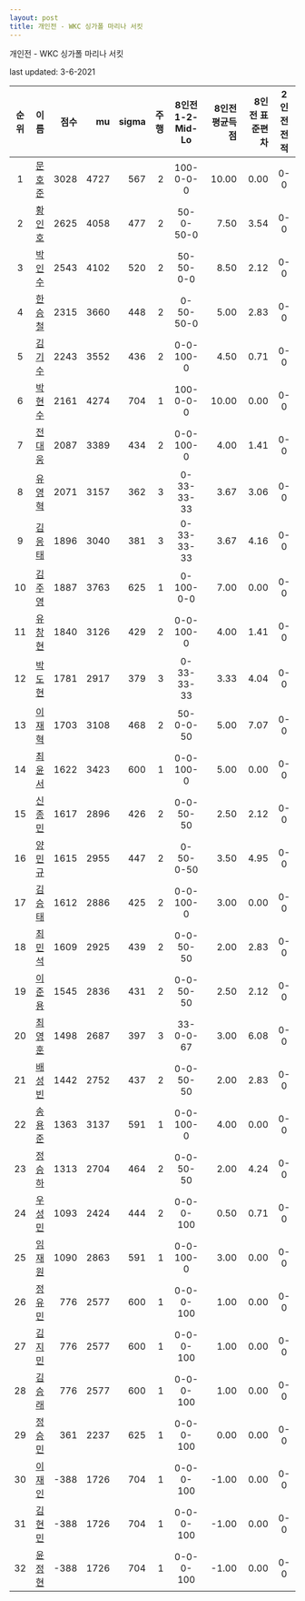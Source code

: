 ```yaml
---
layout: post
title: 개인전 - WKC 싱가폴 마리나 서킷
---
```



개인전 - WKC 싱가폴 마리나 서킷


last updated: 3-6-2021

| 순위 | 이름 | 점수 | mu | sigma | 주행 | 8인전 1-2-Mid-Lo | 8인전 평균득점 | 8인전 표준편차 | 2인전 전적 |
|:---:|:---:|---:|---:|---:|---:|:---:|---:|---:|:---:|
| 1 | [문호준](../munhojun) | 3028 | 4727 | 567 | 2 | 100-0-0-0 | 10.00 | 0.00 | 0-0 |
| 2 | [황인호](../hwanginho) | 2625 | 4058 | 477 | 2 | 50-0-50-0 | 7.50 | 3.54 | 0-0 |
| 3 | [박인수](../bakinsu) | 2543 | 4102 | 520 | 2 | 50-50-0-0 | 8.50 | 2.12 | 0-0 |
| 4 | [한승철](../hanseungcheol) | 2315 | 3660 | 448 | 2 | 0-50-50-0 | 5.00 | 2.83 | 0-0 |
| 5 | [김기수](../gimgisu) | 2243 | 3552 | 436 | 2 | 0-0-100-0 | 4.50 | 0.71 | 0-0 |
| 6 | [박현수](../bakhyeonsu) | 2161 | 4274 | 704 | 1 | 100-0-0-0 | 10.00 | 0.00 | 0-0 |
| 7 | [전대웅](../jeondaewoong) | 2087 | 3389 | 434 | 2 | 0-0-100-0 | 4.00 | 1.41 | 0-0 |
| 8 | [유영혁](../yuyeonghyeok) | 2071 | 3157 | 362 | 3 | 0-33-33-33 | 3.67 | 3.06 | 0-0 |
| 9 | [김응태](../gimeungtae) | 1896 | 3040 | 381 | 3 | 0-33-33-33 | 3.67 | 4.16 | 0-0 |
| 10 | [김주영](../gimjuyeong) | 1887 | 3763 | 625 | 1 | 0-100-0-0 | 7.00 | 0.00 | 0-0 |
| 11 | [유창현](../yuchanghyeon) | 1840 | 3126 | 429 | 2 | 0-0-100-0 | 4.00 | 1.41 | 0-0 |
| 12 | [박도현](../bakdohyeon) | 1781 | 2917 | 379 | 3 | 0-33-33-33 | 3.33 | 4.04 | 0-0 |
| 13 | [이재혁](../ijaehyeok) | 1703 | 3108 | 468 | 2 | 50-0-0-50 | 5.00 | 7.07 | 0-0 |
| 14 | [최윤서](../choiyunseo) | 1622 | 3423 | 600 | 1 | 0-0-100-0 | 5.00 | 0.00 | 0-0 |
| 15 | [신종민](../shinjongmin) | 1617 | 2896 | 426 | 2 | 0-0-50-50 | 2.50 | 2.12 | 0-0 |
| 16 | [양민규](../yangmingyu) | 1615 | 2955 | 447 | 2 | 0-50-0-50 | 3.50 | 4.95 | 0-0 |
| 17 | [김승태](../gimseungtae) | 1612 | 2886 | 425 | 2 | 0-0-100-0 | 3.00 | 0.00 | 0-0 |
| 18 | [최민석](../choiminseok) | 1609 | 2925 | 439 | 2 | 0-0-50-50 | 2.00 | 2.83 | 0-0 |
| 19 | [이준용](../ijunyong) | 1545 | 2836 | 431 | 2 | 0-0-50-50 | 2.50 | 2.12 | 0-0 |
| 20 | [최영훈](../choiyeonghun) | 1498 | 2687 | 397 | 3 | 33-0-0-67 | 3.00 | 6.08 | 0-0 |
| 21 | [배성빈](../baeseongbin) | 1442 | 2752 | 437 | 2 | 0-0-50-50 | 2.00 | 2.83 | 0-0 |
| 22 | [송용준](../songyongjun) | 1363 | 3137 | 591 | 1 | 0-0-100-0 | 4.00 | 0.00 | 0-0 |
| 23 | [정승하](../jeongseungha) | 1313 | 2704 | 464 | 2 | 0-0-50-50 | 2.00 | 4.24 | 0-0 |
| 24 | [우성민](../useongmin) | 1093 | 2424 | 444 | 2 | 0-0-0-100 | 0.50 | 0.71 | 0-0 |
| 25 | [임재원](../imjaewon) | 1090 | 2863 | 591 | 1 | 0-0-100-0 | 3.00 | 0.00 | 0-0 |
| 26 | [정유민](../jeongyumin) | 776 | 2577 | 600 | 1 | 0-0-0-100 | 1.00 | 0.00 | 0-0 |
| 27 | [김지민](../gimjimin) | 776 | 2577 | 600 | 1 | 0-0-0-100 | 1.00 | 0.00 | 0-0 |
| 28 | [김승래](../gimseungrae) | 776 | 2577 | 600 | 1 | 0-0-0-100 | 1.00 | 0.00 | 0-0 |
| 29 | [정승민](../jeongseungmin) | 361 | 2237 | 625 | 1 | 0-0-0-100 | 0.00 | 0.00 | 0-0 |
| 30 | [이재인](../ijaein) | -388 | 1726 | 704 | 1 | 0-0-0-100 | -1.00 | 0.00 | 0-0 |
| 31 | [김현민](../gimhyunmin) | -388 | 1726 | 704 | 1 | 0-0-0-100 | -1.00 | 0.00 | 0-0 |
| 32 | [윤정현](../yunjeonghyeon) | -388 | 1726 | 704 | 1 | 0-0-0-100 | -1.00 | 0.00 | 0-0 |
